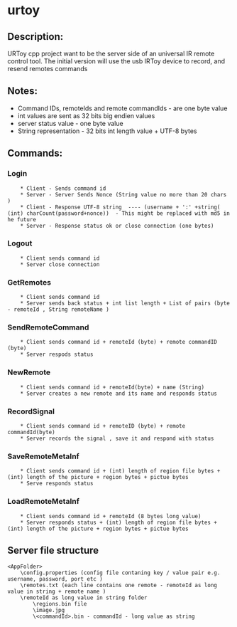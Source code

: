urtoy
=====

Description:
------------

URToy cpp project want to be the server side of an universal IR remote control tool.
The initial version will use the usb IRToy device to record, and resend remotes commands


Notes:
-----

 - Command IDs, remoteIds and remote commandIds  - are one byte value
 - int  values are sent as 32 bits big endien values
 - server status value - one byte value 
 - String representation - 32 bits int length value + UTF-8 bytes

Commands:
---------


### Login 
		* Client - Sends command id
		* Server - Server Sends Nonce (String value no more than 20 chars  )
		* Client - Response UTF-8 string  ---- (username + ':' +string( (int) charCount(password+nonce))  - This might be replaced with md5 in he future 
		* Server - Response status ok or close connection (one bytes)

### Logout
		* Client sends command id
		* Server close connection

### GetRemotes
		* Client sends command id
		* Server sends back status + int list length + List of pairs (byte - remoteId , String remoteName )

### SendRemoteCommand
		* Client sends command id + remoteId (byte) + remote commandID (byte)
		* Server respods status 

### NewRemote
		* Client sends command id + remoteId(byte) + name (String)
		* Server creates a new remote and its name and responds status 

### RecordSignal
		* Client sends command id + remoteID (byte) + remote commandId(byte)
		* Server records the signal , save it and respond with status

### SaveRemoteMetaInf
		* Client sends command id + (int) length of region file bytes + (int) length of the picture + region bytes + pictue bytes
		* Serve responds status  

### LoadRemoteMetaInf
		* Client sends command id + remoteId (8 bytes long value)
		* Server responds status + (int) length of region file bytes + (int) length of the picture + region bytes + pictue bytes

		
## Server file structure


    <AppFolder>
        \config.properties (config file contaning key / value pair e.g. username, password, port etc )
        \remotes.txt (each line contains one remote - remoteId as long value in string + remote name )
        \remoteId as long value in string folder
            \regions.bin file
            \image.jpg
            \<commandId>.bin - commandId - long value as string
		